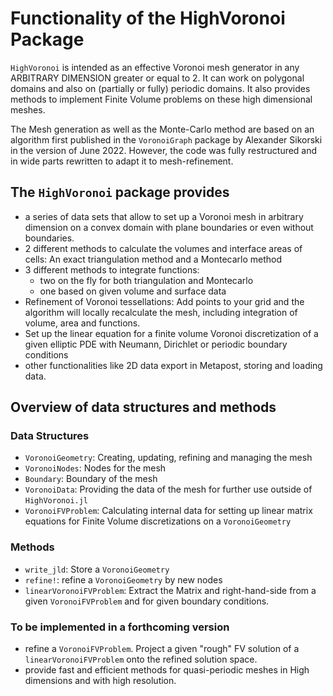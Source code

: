 # Functionality of the HighVoronoi Package

`HighVoronoi` is intended as an effective Voronoi mesh generator in any ARBITRARY DIMENSION greater or equal to 2. It can work on polygonal domains and also on (partially or fully) periodic domains. It also provides methods to implement Finite Volume problems on these high dimensional meshes.

The Mesh generation as well as the Monte-Carlo method are based on an algorithm first published in the `VoronoiGraph` package by Alexander Sikorski in the version of June 2022. However, the code was fully restructured and in wide parts rewritten to adapt it to mesh-refinement. 


## The `HighVoronoi` package provides 

- a series of data sets that allow to set up a Voronoi mesh in arbitrary dimension on a convex domain with plane boundaries or even without boundaries.
- 2 different methods to calculate the volumes and interface areas of cells: An exact triangulation method and a Montecarlo method
- 3 different methods to integrate functions:
    * two on the fly for both triangulation and Montecarlo
    * one based on given volume and surface data
- Refinement of Voronoi tessellations: Add points to your grid and the algorithm will locally recalculate the mesh, including integration of volume, area and functions.
- Set up the linear equation for a finite volume Voronoi discretization of a given elliptic PDE with Neumann, Dirichlet or periodic boundary conditions
- other functionalities like 2D data export in Metapost, storing and loading data.

## Overview of data structures and methods

### Data Structures
- `VoronoiGeometry`: Creating, updating, refining and managing the mesh
- `VoronoiNodes`: Nodes for the mesh
- `Boundary`: Boundary of the mesh
- `VoronoiData`: Providing the data of the mesh for further use outside of `HighVoronoi.jl`
- `VoronoiFVProblem`: Calculating internal data for setting up linear matrix equations for Finite Volume discretizations on a `VoronoiGeometry`
 
### Methods
- `write_jld`: Store a `VoronoiGeometry`
- `refine!`: refine a `VoronoiGeometry` by new nodes
- `linearVoronoiFVProblem`: Extract the Matrix and right-hand-side from a given `VoronoiFVProblem` and for given boundary conditions.

### To be implemented in a forthcoming version
- refine a `VoronoiFVProblem`. Project a given "rough" FV solution of a `linearVoronoiFVProblem` onto the refined solution space. 
- provide fast and efficient methods for quasi-periodic meshes in High dimensions and with high resolution.

